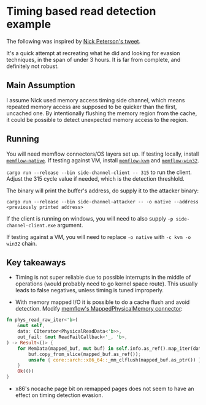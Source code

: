 # Timing based read detection example

The following was inspired by [Nick Peterson's tweet](https://twitter.com/nickeverdox/status/1476295914423656456).

It's a quick attempt at recreating what he did and looking for evasion techniques, in the span of under 3 hours. It is far from complete, and definitely not robust.

## Main Assumption

I assume Nick used memory access timing side channel, which means repeated memory access are supposed to be quicker than the first, uncached one. By intentionally flushing the memory region from the cache, it could be possible to detect unexpected memory access to the region.

## Running

You will need memflow connectors/OS layers set up. If testing locally, install [`memflow-native`](https://github.com/memflow/memflow-native/). If testing against VM, install [`memflow-kvm`](https://github.com/memflow/memflow-kvm/) and [`memflow-win32`](https://github.com/memflow/memflow-win32/).

`cargo run --release --bin side-channel-client -- 315` to run the client. Adjust the 315 cycle value if needed, which is the detection threshlold.

The binary will print the buffer's address, do supply it to the attacker binary:

`cargo run --release --bin side-channel-attacker -- -o native --address <previously printed address>`

If the client is running on windows, you will need to also supply `-p side-channel-client.exe` argument.

If testing against a VM, you will need to replace `-o native` with `-c kvm -o win32` chain.

## Key takeaways

- Timing is not super reliable due to possible interrupts in the middle of operations (would probably need to go kernel space route). This usually leads to false negatives, unless timing is tuned improperly.

- With memory mapped I/O it is possible to do a cache flush and avoid detection. Modify [memflow's MappedPhysicalMemory connector](https://github.com/memflow/memflow/blob/next/memflow/src/connector/mmap.rs#L151):

```rust
fn phys_read_raw_iter<'b>(
    &mut self,
    data: CIterator<PhysicalReadData<'b>>,
    out_fail: &mut ReadFailCallback<'_, 'b>,
) -> Result<()> {
    for MemData(mapped_buf, mut buf) in self.info.as_ref().map_iter(data, out_fail) {
        buf.copy_from_slice(mapped_buf.as_ref());
        unsafe { core::arch::x86_64::_mm_clflush(mapped_buf.as_ptr()) };
    }
    Ok(())
}
```

- x86's nocache page bit on remapped pages does not seem to have an effect on timing detection evasion.

